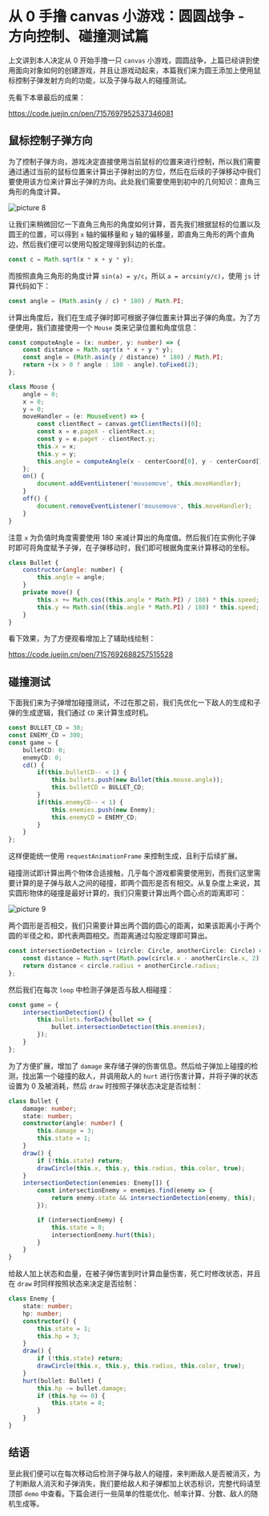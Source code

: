 # 从 0 手撸 canvas 小游戏：圆圆战争 - 方向控制、碰撞测试篇

上文讲到本人决定从 0 开始手撸一只 `canvas` 小游戏，圆圆战争，上篇已经讲到使用面向对象如何的创建游戏，并且让游戏动起来，本篇我们来为圆王添加上使用鼠标控制子弹发射方向的功能，以及子弹与敌人的碰撞测试。

先看下本章最后的成果：

https://code.juejin.cn/pen/7157697952537346081

## 鼠标控制子弹方向

为了控制子弹方向，游戏决定直接使用当前鼠标的位置来进行控制，所以我们需要通过通过当前的鼠标位置来计算出子弹射出的方位，然后在后续的子弹移动中我们要使用该方位来计算出子弹的方向。此处我们需要使用到初中的几何知识：直角三角形的角度计算。

![picture 8](/image/blog-canvas-game-circle-war-2-34.png)

让我们来稍微回忆一下直角三角形的角度如何计算，首先我们根据鼠标的位置以及圆王的位置，可以得到 `x` 轴的偏移量和 `y` 轴的偏移量，即直角三角形的两个直角边，然后我们便可以使用勾股定理得到斜边的长度。

```js
const c = Math.sqrt(x * x + y * y);
```

而按照直角三角形的角度计算 `sin(a) = y/c`，所以 `a = arcsin(y/c)`，使用 `js` 计算代码如下：

```js
const angle = (Math.asin(y / c) * 180) / Math.PI;
```

计算出角度后，我们在生成子弹时即可根据子弹位置来计算出子弹的角度。为了方便使用，我们直接使用一个 `Mouse` 类来记录位置和角度信息：

```ts
const computeAngle = (x: number, y: number) => {
    const distance = Math.sqrt(x * x + y * y);
    const angle = (Math.asin(y / distance) * 180) / Math.PI;
    return +(x > 0 ? angle : 180 - angle).toFixed(2);
};

class Mouse {
    angle = 0;
    x = 0;
    y = 0;
    moveHandler = (e: MouseEvent) => {
        const clientRect = canvas.getClientRects()[0];
        const x = e.pageX - clientRect.x;
        const y = e.pageY - clientRect.y;
        this.x = x;
        this.y = y;
        this.angle = computeAngle(x - centerCoord[0], y - centerCoord[1]);
    };
    on() {
        document.addEventListener('mousemove', this.moveHandler);
    }
    off() {
        document.removeEventListener('mousemove', this.moveHandler);
    }
}
```

注意 `x` 为负值时角度需要使用 180 来减计算出的角度值。然后我们在实例化子弹时即可将角度赋予子弹，在子弹移动时，我们即可根据角度来计算移动的坐标。

```js
class Bullet {
    constructor(angle: number) {
        this.angle = angle;
    }
    private move() {
        this.x += Math.cos((this.angle * Math.PI) / 180) * this.speed;
        this.y += Math.sin((this.angle * Math.PI) / 180) * this.speed;
    }
}
```

看下效果，为了方便观看增加上了辅助线绘制：

https://code.juejin.cn/pen/7157692688257515528

## 碰撞测试

下面我们来为子弹增加碰撞测试，不过在那之前，我们先优化一下敌人的生成和子弹的生成逻辑，我们通过 `CD` 来计算生成时机。

```ts
const BULLET_CD = 30;
const ENEMY_CD = 300;
const game = {
    bulletCD: 0;
    enemyCD: 0;
    cd() {
        if(this.bulletCD-- < 1) {
            this.bullets.push(new Bullet(this.mouse.angle));
            this.bulletCD = BULLET_CD;
        }
        if(this.enemyCD-- < 1) {
            this.enemies.push(new Enemy);
            this.enemyCD = ENEMY_CD;
        }
    }
};
```

这样便能统一使用 `requestAnimationFrame` 来控制生成，且利于后续扩展。

碰撞测试即计算出两个物体合适接触，几乎每个游戏都需要使用到，而我们这里需要计算的是子弹与敌人之间的碰撞，即两个圆形是否有相交。从复杂度上来说，其实圆形物体的碰撞是最好计算的，我们只需要计算出两个圆心点的距离即可：

![picture 9](/image/blog-canvas-game-circle-war-2-41.png)

两个圆形是否相交，我们只需要计算出两个圆的圆心的距离，如果该距离小于两个圆的半径之和，即代表两圆相交。而距离通过勾股定理即可算出。

```js
const intersectionDetection = (circle: Circle, anotherCircle: Circle) => {
    const distance = Math.sqrt(Math.pow(circle.x - anotherCircle.x, 2) + Math.pow(circle.y - anotherCircle.y, 2));
    return distance < circle.radius + anotherCircle.radius;
};
```

然后我们在每次 `loop` 中检测子弹是否与敌人相碰撞：

```ts
const game = {
    intersectionDetection() {
        this.bullets.forEach(bullet => {
            bullet.intersectionDetection(this.enemies);
        });
    }
};
```

为了方便扩展，增加了 `damage` 来存储子弹的伤害信息。然后给子弹加上碰撞的检测，找出第一个碰撞的敌人，并调用敌人的 `hurt` 进行伤害计算，并将子弹的状态设置为 0 及被消耗，然后 `draw` 时按照子弹状态决定是否绘制：

```ts
class Bullet {
    damage: number;
    state: number;
    constructor(angle: number) {
        this.damage = 3;
        this.state = 1;
    }
    draw() {
        if (!this.state) return;
        drawCircle(this.x, this.y, this.radius, this.color, true);
    }
    intersectionDetection(enemies: Enemy[]) {
        const intersectionEnemy = enemies.find(enemy => {
            return enemy.state && intersectionDetection(enemy, this);
        });

        if (intersectionEnemy) {
            this.state = 0;
            intersectionEnemy.hurt(this);
        }
    }
}
```

给敌人加上状态和血量，在被子弹伤害到时计算血量伤害，死亡时修改状态，并且在 `draw` 时同样按照状态来决定是否绘制：

```ts
class Enemy {
    state: number;
    hp: number;
    constructor() {
        this.state = 1;
        this.hp = 3;
    }
    draw() {
        if (!this.state) return;
        drawCircle(this.x, this.y, this.radius, this.color, true);
    }
    hurt(bullet: Bullet) {
        this.hp -= bullet.damage;
        if (this.hp <= 0) {
            this.state = 0;
        }
    }
}
```

## 结语

至此我们便可以在每次移动后检测子弹与敌人的碰撞，来判断敌人是否被消灭，为了判断敌人消灭和子弹消失，我们要给敌人和子弹都加上状态标识，完整代码请至顶部 `demo` 中查看。下篇会进行一些简单的性能优化、帧率计算、分数、敌人的随机生成等。
